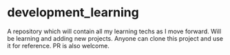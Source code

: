 # development_learning
A repository which will contain all my learning techs as I move forward. Will be learning and adding new projects. Anyone can clone this project and use it for reference. PR is also welcome.
